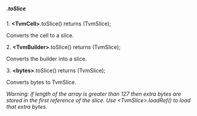##### .toSlice
1\. **\<TvmCell>**.toSlice() returns (TvmSlice);

Converts the cell to a slice.

2\. **\<TvmBuilder>**.toSlice() returns (TvmSlice);

Converts the builder into a slice.

3\. **\<bytes>**.toSlice() returns (TvmSlice);

Converts bytes to TvmSlice.

*Warning: if length of the array is greater than 127
then extra bytes are stored in the first reference of the slice. Use \<TvmSlice\>.loadRef() to load that extra bytes.*